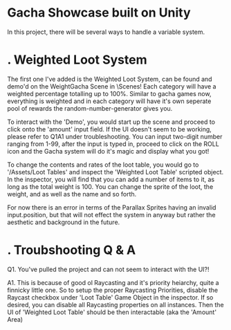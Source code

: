 # Gacha Showcase built on Unity

In this project, there will be several ways to handle a variable system.

.
     Weighted Loot System 
===============================
The first one I've added is the Weighted Loot System, can be found and demo'd on the WeightGacha Scene in \Scenes!
Each category will have a weighted percentage totalling up to 100%. Similar to gacha games now, everything is weighted and in each category will have it's own seperate pool of rewards the random-number-generator gives you.

To interact with the 'Demo', you would start up the scene and proceed to click onto the 'amount' input field. If the UI doesn't seem to be working, please refer to Q1A1 under troubleshooting. You can input two-digit number ranging from 1-99, after the input is typed in, proceed to click on the ROLL icon and the Gacha system will do it's magic and display what you got!

To change the contents and rates of the loot table, you would go to '/Assets/Loot Tables' and inspect the 'Weighted Loot Table' scripted object. In the inspector, you will find that you can add a number of items to it, as long as the total weight is 100. You can change the sprite of the loot, the weight, and as well as the name and so forth.

For now there is an error in terms of the Parallax Sprites having an invalid input.position, but that will not effect the system in anyway but rather the aesthetic and background in the future.

.
     Troubshooting Q & A
===============================
Q1. You've pulled the project and can not seem to interact with the UI?!

A1. This is because of good ol Raycasting and it's priority heiarchy, quite a finnicky little one.
    So to setup the proper Raycasting Priorities, disable the Raycast checkbox under 'Loot Table' Game Object in the inspector.
    If so desired, you can disable all Raycasting properties on all instances. Then the UI of 'Weighted Loot Table' should be 
    then interactable (aka the 'Amount' Area)
    
   
